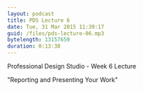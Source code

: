 ```yaml
---
layout: podcast
title: PDS Lecture 6
date: Tue, 31 Mar 2015 11:39:17
guid: /files/pds-lecture-06.mp3
bytelength: 13157659
duration: 0:13:38
---
```

Professional Design Studio - Week 6 Lecture

"Reporting and Presenting Your Work"